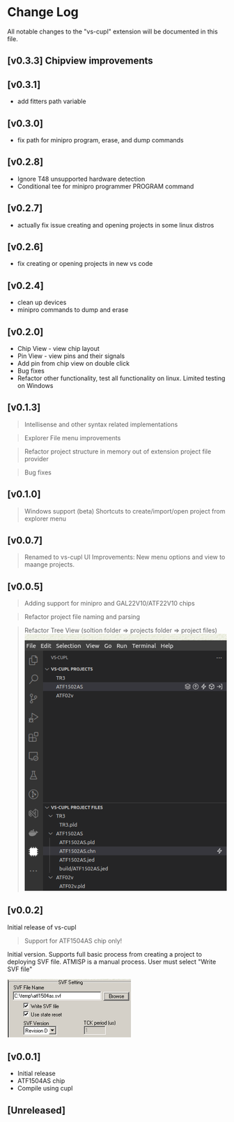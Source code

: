 # Change Log

All notable changes to the "vs-cupl" extension will be documented in this file.
## [v0.3.3] Chipview improvements
## [v0.3.1]
  - add fitters path variable
## [v0.3.0]
  - fix path for minipro program, erase, and dump commands
## [v0.2.8]
 - Ignore T48 unsupported hardware detection
 - Conditional tee for minipro programmer PROGRAM command
## [v0.2.7]
- actually fix issue creating and opening projects in some linux distros
## [v0.2.6]
- fix creating or opening projects in new vs code

## [v0.2.4]
- clean up devices
- minipro commands to dump and erase

## [v0.2.0]
- Chip View - view chip layout
- Pin View - view pins and their signals
- Add pin from chip view on double click
- Bug fixes
- Refactor other functionality, test all functionality on linux. Limited testing on Windows

## [v0.1.3]
> Intellisense and other syntax related implementations

> Explorer  File menu improvements

> Refactor project structure in memory out of extension project file provider

> Bug fixes

## [v0.1.0]
> Windows support (beta)
> Shortcuts to create/import/open project from explorer menu
## [v0.0.7]
> Renamed to vs-cupl
> UI Improvements: New menu options and view to maange projects.
## [v0.0.5]
> Adding support for minipro and GAL22V10/ATF22V10 chips

> Refactor project file naming and parsing

> Refactor Tree View (soltion folder => projects folder => project files)
![Preview](assets/images/activity-bar.png)

## [v0.0.2]

Initial release of vs-cupl
> Support for ATF1504AS chip only!


Initial version. Supports full basic process from creating a project to deploying SVF file.
ATMISP is a manual process. User must select "Write SVF file"

![](assets/images/atmisp-svf.png)

## [v0.0.1]

- Initial release
- ATF1504AS chip
- Compile using cupl
## [Unreleased]
